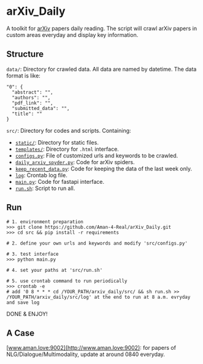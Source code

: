 # arXiv_Daily
A toolkit for [arXiv](https://arxiv.org/) papers daily reading. The script will crawl arXiv papers in custom areas everyday and display key information.


## Structure
`data/`: Directory for crawled data. All data are named by datetime. The data format is like: 
```
"0": {
  "abstract": "",
  "authors": "",
  "pdf_link": "",
  "submitted_data": "",
  "title": ""
}
```

`src/`: Directory for codes and scripts. Containing:

- [`static/`](https://github.com/Aman-4-Real/arXiv_Daily/tree/main/src/static): Directory for static files. 
- [`templates/`](https://github.com/Aman-4-Real/arXiv_Daily/tree/main/src/templates): Directory for `.html` interface. 
- [`configs.py`](https://github.com/Aman-4-Real/arXiv_Daily/blob/main/src/configs.py): File of customized urls and keywords to be crawled. 
- [`daily_arxiv_spyder.py`](https://github.com/Aman-4-Real/arXiv_Daily/tree/main/src/daily_arxiv_spyder.py): Code for arXiv spiders. 
- [`keep_recent_data.py`](https://github.com/Aman-4-Real/arXiv_Daily/tree/main/src/keep_recent_data.py): Code for keeping the data of the last week only.
- [`log`](https://github.com/Aman-4-Real/arXiv_Daily/blob/main/src/log): Crontab log file.
- [`main.py`](https://github.com/Aman-4-Real/arXiv_Daily/tree/main/src/main.py): Code for fastapi interface.
- [`run.sh`](https://github.com/Aman-4-Real/arXiv_Daily/tree/main/src/run.sh): Script to run all.


## Run
```
# 1. environment preparation
>>> git clone https://github.com/Aman-4-Real/arXiv_Daily.git
>>> cd src && pip install -r requirements
```
```
# 2. define your own urls and keywords and modify 'src/configs.py'
```
```
# 3. test interface
>>> python main.py
```
```
# 4. set your paths at 'src/run.sh'
```
```
# 5. use crontab command to run periodically
>>> crontab -e
# add '0 8 * * * cd /YOUR_PATH/arxiv_daily/src/ && sh run.sh >> /YOUR_PATH/arxiv_daily/src/log' at the end to run at 8 a.m. evryday and save log
```
DONE & ENJOY!


## A Case

[www.aman.love:9002](http://www.aman.love:9002): for papers of NLG/Dialogue/Multimodality, update at around 0840 everyday.
